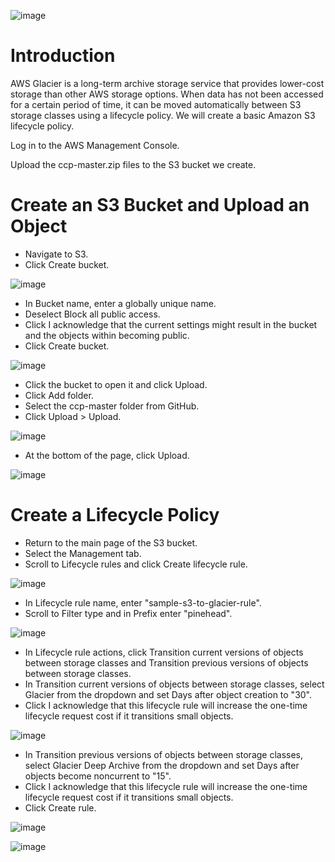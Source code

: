 ![image](https://user-images.githubusercontent.com/44756128/114580208-45f00880-9c44-11eb-8602-295661844a0a.png)

# Introduction
AWS Glacier is a long-term archive storage service that provides lower-cost storage than other AWS storage options. When data has not been accessed for a certain period of time, it can be moved automatically between S3 storage classes using a lifecycle policy. We will create a basic Amazon S3 lifecycle policy.

Log in to the AWS Management Console.

Upload the ccp-master.zip files to the S3 bucket we create.

# Create an S3 Bucket and Upload an Object
  - Navigate to S3.
  - Click Create bucket.

![image](https://user-images.githubusercontent.com/44756128/114580850-d595b700-9c44-11eb-995a-0980559d5507.png)

  - In Bucket name, enter a globally unique name.
  - Deselect Block all public access.
  - Click I acknowledge that the current settings might result in the bucket and the objects within becoming public.
  - Click Create bucket.

![image](https://user-images.githubusercontent.com/44756128/114581265-2dccb900-9c45-11eb-9132-0828b61d6b5e.png)

  - Click the bucket to open it and click Upload.
  - Click Add folder.
  - Select the ccp-master folder from GitHub.
  - Click Upload > Upload.

![image](https://user-images.githubusercontent.com/44756128/114581679-88feab80-9c45-11eb-914a-0834d8ddfd74.png)

  - At the bottom of the page, click Upload.

![image](https://user-images.githubusercontent.com/44756128/114581820-a6cc1080-9c45-11eb-869d-42aad42d8736.png)

# Create a Lifecycle Policy
  - Return to the main page of the S3 bucket.
  - Select the Management tab.
  - Scroll to Lifecycle rules and click Create lifecycle rule.

![image](https://user-images.githubusercontent.com/44756128/114581951-c6633900-9c45-11eb-9dd2-ffae60b17831.png)

  - In Lifecycle rule name, enter "sample-s3-to-glacier-rule".
  - Scroll to Filter type and in Prefix enter "pinehead".

![image](https://user-images.githubusercontent.com/44756128/114582140-f0b4f680-9c45-11eb-93fa-16470dc26caa.png)

  - In Lifecycle rule actions, click Transition current versions of objects between storage classes and Transition previous versions of objects between storage classes.
  - In Transition current versions of objects between storage classes, select Glacier from the dropdown and set Days after object creation to "30".
  - Click I acknowledge that this lifecycle rule will increase the one-time lifecycle request cost if it transitions small objects.

![image](https://user-images.githubusercontent.com/44756128/114582336-1b9f4a80-9c46-11eb-99e8-86a29a72d29b.png)

  - In Transition previous versions of objects between storage classes, select Glacier Deep Archive from the dropdown and set Days after objects become noncurrent to "15".
  - Click I acknowledge that this lifecycle rule will increase the one-time lifecycle request cost if it transitions small objects.
  - Click Create rule.

![image](https://user-images.githubusercontent.com/44756128/114582441-35d92880-9c46-11eb-90c8-4695fd4ce2ae.png)

![image](https://user-images.githubusercontent.com/44756128/114582511-42f61780-9c46-11eb-9d4c-d1f33e96bcd3.png)
